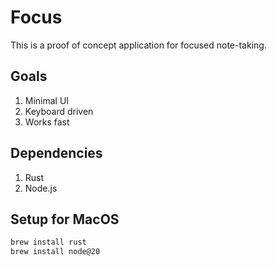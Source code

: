 # Focus

This is a proof of concept application for focused note-taking.

## Goals
1. Minimal UI
2. Keyboard driven
3. Works fast

## Dependencies
1. Rust
2. Node.js


## Setup for MacOS
```bash
brew install rust
brew install node@20
```
